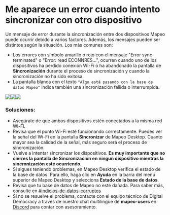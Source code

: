 # Me aparece un error cuando intento sincronizar con otro dispositivo

Un mensaje de error durante la sincronización entre dos dispositivos Mapeo puede ocurrir debido a varios factores. Además, los mensajes pueden ser distintos según la situación. Los más comunes son:

* Los errores con símbolo amarillo o rojo con el mensaje "Error sync terminated" o "Error: read ECONNRES...", ocurren cuando uno de los dispositivos ha perdido conexión Wi-Fi o ha abandonado la pantalla de **Sincronización** durante el proceso de sincronización y cuando la sincronización no ha sido exitosa.
* La pantalla blanca con el texto `"Algo está pasando con la base de datos Mapeo"` indica también una sincronización fallida o interrumpida.

<img src="../../../.gitbook/assets/Sync error yellow.jpeg" alt="" data-size="original">![](<../../../.gitbook/assets/Sync yellow error.jpeg>)![](<../../../.gitbook/assets/Sync error white screen (2).jpeg>)![](<../../../.gitbook/assets/Sync red error.jpeg>)



### Soluciones:

* Asegúrate de que ambos dispositivos estén conectados a la misma red Wi-Fi.
* Revisa que el punto Wi-Fi esté funcionando correctamente. Puedes ver la señal del Wi-Fi en la pantalla **Sincronizar** de Mapeo Desktop. Cuanto mayor sea la calidad de la señal, más seguro será el proceso de sincronización.
* Vuelve a intentar sincronizar los dispositivos. **Es muy importante que no cierres la pantalla de Sincronización en ningun dispositivo mientras la sincronización esté ocurriendo.**
* Si sigues teniendo problemas, en Mapeo Desktop verifica el estado de la base de datos. Para ello, haga clic en **Ayuda** en la barra del menú superior de Mapeo Desktop y selecciona **Estado de la base de datos**.
* Revisa que tu base de datos de Mapeo no esté dañada. Para saber más, consulte en [#indicios-de-datos-corruptos](no-puedo-sincronizar-con-el-archivo-de-sincronizacion.md#indicios-de-datos-corruptos "mention")
* Si no se resuelve el problema, contacte con el equipo técnico de Digital Democracy a través de nuestro chat multilingüe de **mapeo-users** en [Discord](https://digital-democracy.us2.list-manage.com/track/click?u=e5898ac1e68db70ce0dfefa88\&id=af17ade556\&e=c6a0dac4c6) para contar con asesoramiento.
